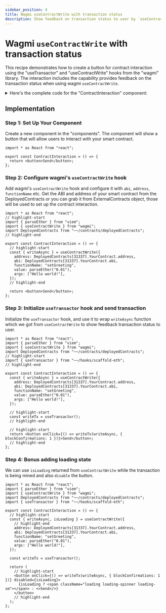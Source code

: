 ```yaml
---
sidebar_position: 4
title: Wagmi useContractWrite with transaction status
description: Show feedback on transaction status to user by `useContractWrite` along with `useTransactor`
---
```


# Wagmi `useContractWrite` with transaction status

This recipe demonstrates how to create a button for contract interaction using the "useTransactor" and "useContractWrite" hooks from the "wagmi" library. The interaction includes the capability provides feedback on the transaction status when using wagmi `useContractWrite`.

<details>
  <summary>Here's the complete code for the "ContractInteraction" component:</summary>

```tsx title="components/ContractInteraction.tsx"
import * as React from "react";
import { parseEther } from "viem";
import { useContractWrite } from "wagmi";
import { ArrowSmallRightIcon } from "@heroicons/react/24/outline";
import DeployedContracts from "~~/contracts/deployedContracts";
import { useTransactor } from "~~/hooks/scaffold-eth";

export const ContractInteraction = () => {
  const writeTx = useTransactor();

  const { writeAsync } = useContractWrite({
    address: DeployedContracts[31337].YourContract.address,
    abi: DeployedContracts[31337].YourContract.abi,
    functionName: "setGreeting",
    value: parseEther("0.01"),
    args: ["Hello world!"],
  });

  const handleSetGreeting = async () => {
    try {
      await writeTx(writeAsync, { blockConfirmations: 1 });
    } catch (e) {
      console.log("Unexpected error in writeTx", e);
    }
  };

  return (
    <button className="btn btn-primary" onClick={handleSetGreeting} disabled={isLoading}>
      {isLoading ? (
        <span className="loading loading-spinner loading-sm"></span>
      ) : (
        <>
          Send <ArrowSmallRightIcon className="w-3 h-3 mt-0.5" />
        </>
      )}
    </button>
  );
};
```

</details>

## Implementation

### Step 1: Set Up Your Component

Create a new component in the "components". The component will show a button that will allow users to interact with your smart contract.

```tsx title="components/ContractInteraction.tsx"
import * as React from "react";

export const ContractInteraction = () => {
  return <button>Send</button>;
};
```

### Step 2: Configure wagmi's `useContractWrite` hook

Add wagmi's `useContractWrite` hook and configure it with `abi`, `address`, `functionName` etc. Get the ABI and address of your smart contract from the DeployedContracts or you can grab it from ExternalContracts object, those will be used to set up the contract interaction.

```tsx
import * as React from "react";
// highlight-start
import { parseEther } from "viem";
import { useContractWrite } from "wagmi";
import DeployedContracts from "~~/contracts/deployedContracts";
// highlight-end

export const ContractInteraction = () => {
  // highlight-start
  const { writeAsync } = useContractWrite({
    address: DeployedContracts[31337].YourContract.address,
    abi: DeployedContracts[31337].YourContract.abi,
    functionName: "setGreeting",
    value: parseEther("0.01"),
    args: ["Hello world!"],
  });
  // highlight-end

  return <button>Send</button>;
};
```

### Step 3: Initialize `useTransactor` hook and send transaction

Initialize the `useTransactor` hook, and use it to wrap `writeAsync` function which we got from `useContractWrite` to show feedback transaction status to user.

```tsx
import * as React from "react";
import { parseEther } from "viem";
import { useContractWrite } from "wagmi";
import DeployedContracts from "~~/contracts/deployedContracts";
// highlight-start
import { useTransactor } from "~~/hooks/scaffold-eth";
// highlight-end

export const ContractInteraction = () => {
  const { writeAsync } = useContractWrite({
    address: DeployedContracts[31337].YourContract.address,
    abi: DeployedContracts[31337].YourContract.abi,
    functionName: "setGreeting",
    value: parseEther("0.01"),
    args: ["Hello world!"],
  });

  // highlight-start
  const writeTx = useTransactor();
  // highlight-end

  // highlight-start
  return <button onClick={() => writeTx(writeAsync, { blockConfirmations: 1 })}>Send</button>;
  // highlight-end
};
```

### Step 4: Bonus adding loading state

We can use `isLoading` returned from `useContractWrite` while the transaction is being mined and also `disable` the button.

```tsx
import * as React from "react";
import { parseEther } from "viem";
import { useContractWrite } from "wagmi";
import DeployedContracts from "~~/contracts/deployedContracts";
import { useTransactor } from "~~/hooks/scaffold-eth";

export const ContractInteraction = () => {
  // highlight-start
  const { writeAsync, isLoading } = useContractWrite({
    // highlight-end
    address: DeployedContracts[31337].YourContract.address,
    abi: DeployedContracts[31337].YourContract.abi,
    functionName: "setGreeting",
    value: parseEther("0.01"),
    args: ["Hello world!"],
  });

  const writeTx = useTransactor();

  return (
    // highlight-start
    <button onClick={() => writeTx(writeAsync, { blockConfirmations: 1 })} disabled={isLoading}>
      {isLoading ? <span className="loading loading-spinner loading-sm"></span> : <>Send</>}
    </button>
    // highlight-end
  );
};
```
